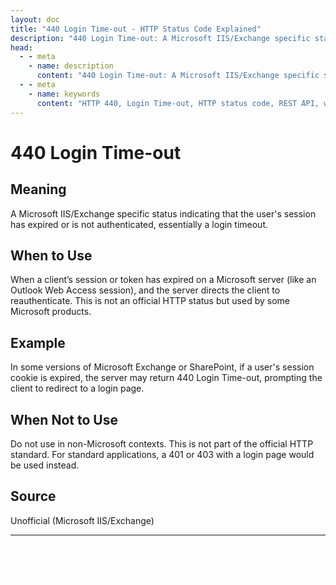 ```yaml
---
layout: doc
title: "440 Login Time-out - HTTP Status Code Explained"
description: "440 Login Time-out: A Microsoft IIS/Exchange specific status indicating that the user's session has expired or is not authenticated, essentially a login time..."
head:
  - - meta
    - name: description
      content: "440 Login Time-out: A Microsoft IIS/Exchange specific status indicating that the user's session has expired or is not authenticated, essentially a login time..."
  - - meta
    - name: keywords
      content: "HTTP 440, Login Time-out, HTTP status code, REST API, web development"
---
```


# 440 Login Time-out

## Meaning

A Microsoft IIS/Exchange specific status indicating that the user's session has expired or is not authenticated, essentially a login timeout.

## When to Use

When a client’s session or token has expired on a Microsoft server (like an Outlook Web Access session), and the server directs the client to reauthenticate. This is not an official HTTP status but used by some Microsoft products.

## Example

In some versions of Microsoft Exchange or SharePoint, if a user's session cookie is expired, the server may return 440 Login Time-out, prompting the client to redirect to a login page.

## When Not to Use

Do not use in non-Microsoft contexts. This is not part of the official HTTP standard. For standard applications, a 401 or 403 with a login page would be used instead.

## Source

Unofficial (Microsoft IIS/Exchange)

---

<div style="margin-top: 40px;">
  <a href="/http-codes/" style="display: inline-block; padding: 12px 24px; background: hsl(var(--primary)); color: white; text-decoration: none; border-radius: var(--radius); font-weight: 500; transition: all 0.2s ease;">← Back to Search</a>
</div>
